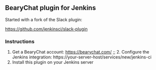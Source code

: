 ## BearyChat plugin for Jenkins

Started with a fork of the Slack plugin:

https://github.com/jenkinsci/slack-plugin

### Instructions

1. Get a BearyChat account: https://bearychat.com/
;; 2. Configure the Jenkins integration: https://your-server-host/services/new/jenkins-ci
3. Install this plugin on your Jenkins server
